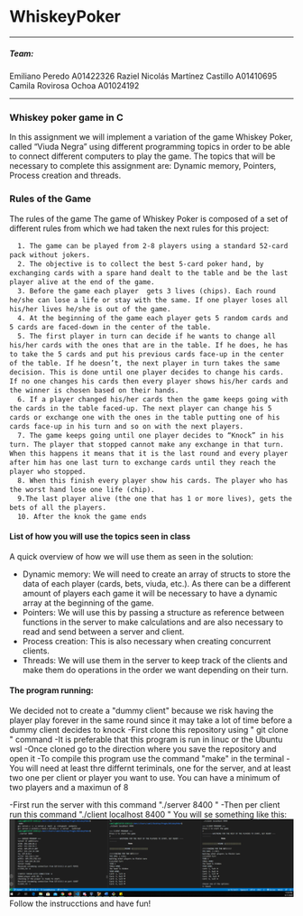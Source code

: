 # WhiskeyPoker
---
##### Team:
Emiliano Peredo A01422326
Raziel Nicolás Martínez Castillo A01410695
Camila Rovirosa Ochoa A01024192

---
### Whiskey poker game in C
In this assignment we will implement a variation of the game Whiskey Poker, called “Viuda Negra” using different programming topics in order to be able to connect different computers to play the game.
The topics that will be necessary to complete this assignment are:  Dynamic memory, Pointers, Process creation and threads.

### Rules of the Game
The rules of the game
The game of Whiskey Poker is composed of a set of different rules from which we had taken the next rules for this project: 
```
  1. The game can be played from 2-8 players using a standard 52-card pack without jokers.
  2. The objective is to collect the best 5-card poker hand, by exchanging cards with a spare hand dealt to the table and be the last player alive at the end of the game.
  3. Before the game each player  gets 3 lives (chips). Each round he/she can lose a life or stay with the same. If one player loses all his/her lives he/she is out of the game.
  4. At the beginning of the game each player gets 5 random cards and 5 cards are faced-down in the center of the table.
  5. The first player in turn can decide if he wants to change all his/her cards with the ones that are in the table. If he does, he has to take the 5 cards and put his previous cards face-up in the center of the table. If he doesn’t, the next player in turn takes the same decision. This is done until one player decides to change his cards. If no one changes his cards then every player shows his/her cards and the winner is chosen based on their hands.
  6. If a player changed his/her cards then the game keeps going with the cards in the table faced-up. The next player can change his 5 cards or exchange one with the ones in the table putting one of his cards face-up in his turn and so on with the next players.
  7. The game keeps going until one player decides to “Knock” in his turn. The player that stopped cannot make any exchange in that turn. When this happens it means that it is the last round and every player after him has one last turn to exchange cards until they reach the player who stopped.
  8. When this finish every player show his cards. The player who has the worst hand lose one life (chip).  
  9.The last player alive (the one that has 1 or more lives), gets the bets of all the players.
  10. After the knok the game ends
```
#### List of how you will use the topics seen in class
A quick overview of how we will use them as seen in the solution:
  - Dynamic memory: We will need to create an array of structs to store the data of each player (cards, bets, viuda, etc.). As there can be a different amount of players each game it will be necessary to have a dynamic array at the beginning of the game.
  - Pointers: We will use this by passing a structure as reference between functions in the server to make calculations and are also necessary to read and send between a server and client.
  - Process creation: This is also necessary when creating concurrent clients.
  - Threads: We will use them in the server to keep track of the clients and make them do operations in the order we want depending on their turn.
  
  #### The program running:
  We decided not to create a "dummy client" because we risk having the player play forever in the same round since it may take a lot of time before a dummy client decides to knock
  -First clone this repository  using  " git clone " command
  -It is preferable that this program is run in linuc or the Ubuntu wsl
  -Once cloned go to the direction where you save the repository and open it
  -To compile this program use the command "make" in the terminal
  -You will need at least thre differnt teriminals, one for the server, and at least two one per client or player you want to use.
    You can have a minimum of two players and a maximun of 8
    
  -First run the server with this command "./server 8400 "
  -Then per client run this command "./client localhost 8400 "
    You will se something like this:
    ![alt text](https://github.com/peredo98/WhiskeyPoker/blob/master/tutorial.png)
    Follow the instrucctions and have fun!
